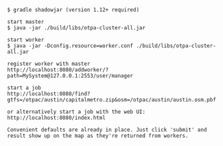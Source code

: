     $ gradle shadowjar (version 1.12+ required)

    start master
    $ java -jar ./build/libs/otpa-cluster-all.jar

    start worker
    $ java -jar -Dconfig.resource=worker.conf ./build/libs/otpa-cluster-all.jar

   	register worker with master
   	http://localhost:8080/addworker/?path=MySystem@127.0.0.1:2553/user/manager
   	
   	start a job
   	http://localhost:8080/find?gtfs=/otpac/austin/capitalmetro.zip&osm=/otpac/austin/austin.osm.pbf

    or alternatively start a job with the web UI:
    http://localhost:8080/index.html

    Convenient defaults are already in place. Just click 'submit' and result show up on the map as they're returned from workers.
